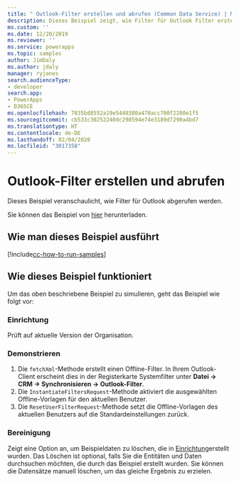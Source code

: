 ```yaml
---
title: " Outlook-Filter erstellen und abrufen (Common Data Service) | Microsoft Docs"
description: Dieses Beispiel zeigt, wie Filter für Outlook Filter erstellt und abgerufen werden.
ms.custom: ''
ms.date: 12/20/2019
ms.reviewer: ''
ms.service: powerapps
ms.topic: samples
author: JimDaly
ms.author: jdaly
manager: ryjones
search.audienceType:
- developer
search.app:
- PowerApps
- D365CE
ms.openlocfilehash: 7835bd8552a19e5440380a470acc700f2280e1f5
ms.sourcegitcommit: cb533c30252240dc298594e74e3189d7290a4bd7
ms.translationtype: HT
ms.contentlocale: de-DE
ms.lasthandoff: 02/04/2020
ms.locfileid: "3017358"
---
```

# <a name="create-and-retrieve-outlook-filters"></a>Outlook-Filter erstellen und abrufen

Dieses Beispiel veranschaulicht, wie Filter für Outlook abgerufen werden.

Sie können das Beispiel von [hier](https://github.com/microsoft/PowerApps-Samples/tree/master/cds/orgsvc/C%23/CreartRetrieveOutlookFilters) herunterladen.

## <a name="how-to-run-this-sample"></a>Wie man dieses Beispiel ausführt

[!include[cc-how-to-run-samples](../../includes/cc-how-to-run-samples.md)]

## <a name="how-this-sample-works"></a>Wie dieses Beispiel funktioniert

Um das oben beschriebene Beispiel zu simulieren, geht das Beispiel wie folgt vor:

### <a name="setup"></a>Einrichtung

Prüft auf aktuelle Version der Organisation.

### <a name="demonstrate"></a>Demonstrieren

1. Die `fetchXml`-Methode erstellt einen Offline-Filter. In Ihrem Outlook-Client erscheint dies in der Registerkarte Systemfilter unter **Datei -> CRM -> Synchronisieren -> Outlook-Filter**.
2. Die `InstantiateFiltersRequest`-Methode aktiviert die ausgewählten Offline-Vorlagen für den aktuellen Benutzer.
3. Die `ResetUserFilterRequest`-Methode setzt die Offline-Vorlagen des aktuellen Benutzers auf die Standardeinstellungen zurück.

### <a name="clean-up"></a>Bereinigung

Zeigt eine Option an, um Beispieldaten zu löschen, die in [Einrichtung](#setup)erstellt wurden. Das Löschen ist optional, falls Sie die Entitäten und Daten durchsuchen möchten, die durch das Beispiel erstellt wurden. Sie können die Datensätze manuell löschen, um das gleiche Ergebnis zu erzielen.

